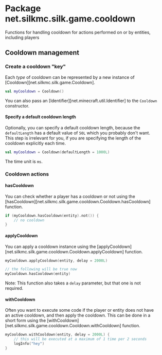 # Package net.silkmc.silk.game.cooldown

Functions for handling cooldown for actions performed on or by entities, including players

## Cooldown management

### Create a cooldown "key"

Each *type* of cooldown can be represented by a new instance of [Cooldown][net.silkmc.silk.game.Cooldown].

```kotlin
val myCooldown = Cooldown()
```

You can also pass an [Identifier][net.minecraft.util.Identifier] to the `Cooldown` constructor.

#### Specify a default cooldown length

Optionally, you can specify a default cooldown length, because the `defaultLength` has a default value of `50L` which
you probably don't want. This step is irrelevant for you, if you are specifying the length of the cooldown explicitly
each time.

```kotlin
val myCooldown = Cooldown(defaultLength = 1000L)
```

The time unit is `ms`.

### Cooldown actions

#### hasCooldown

You can check whether a player has a cooldown or not using
the [hasCooldown][net.silkmc.silk.game.cooldown.Cooldown.hasCooldown] function.

```kotlin
if (myCooldown.hasCooldown(entity).not()) {
    // no cooldown
}
```

#### applyCooldown

You can apply a cooldown instance using the [applyCooldown][net.silkmc.silk.game.cooldown.Cooldown.applyCooldown]
function.

```kotlin
myCooldown.applyCooldown(entity, delay = 2000L)

// the following will be true now
myCooldown.hasCooldown(entity)
```

Note: This function also takes a `delay` parameter, but that one is not required.

#### withCooldown

Often you want to execute some code if the player or entity does not have an active cooldown, and then apply the
cooldown. This can be done in a short form using the [withCooldown][net.silkmc.silk.game.cooldown.Cooldown.withCooldown]
function.

```kotlin
myCooldown.withCooldown(entity, delay = 2000L) {
    // this will be executed at a maximum of 1 time per 2 seconds
    logInfo("hey")
}
```
